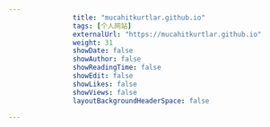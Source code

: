 ```yaml
---
                title: "mucahitkurtlar.github.io"
                tags: [个人网站]
                externalUrl: "https://mucahitkurtlar.github.io"
                weight: 31
                showDate: false
                showAuthor: false
                showReadingTime: false
                showEdit: false
                showLikes: false
                showViews: false
                layoutBackgroundHeaderSpace: false
                
---
```


